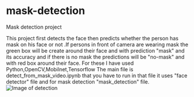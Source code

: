 # mask-detection
Mask detection project

This project first detects the face then predicts whether the person has mask on his face or not .If persons in front of camera are wearing mask the green box will be create around their face and with prediction "mask" and its accuracy and if there is no mask the predictions will be "no-mask" and with red box around their face. For these I have used Python,OpenCV,Mobilnet,Tensorflow
The main file is detect_from_mask_video.ipynb that you have to run in that file it uses "face detector" file and for mask detection "mask_detection" file.
![Image of detection](https://miro.medium.com/max/1256/1*hqwDqZZp8NSJlh6DYhk19A.gif)
